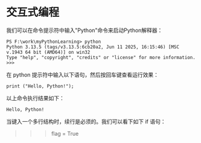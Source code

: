 # 交互式编程

我们可以在命令提示符中输入"Python"命令来启动Python解释器：

```
PS F:\work\myPythonLearning> python
Python 3.13.5 (tags/v3.13.5:6cb20a2, Jun 11 2025, 16:15:46) [MSC v.1943 64 bit (AMD64)] on win32
Type "help", "copyright", "credits" or "license" for more information.
>>> 
```

在 python 提示符中输入以下语句，然后按回车键查看运行效果：
```
print ("Hello, Python!");
```
以上命令执行结果如下：
```
Hello, Python!
```

当键入一个多行结构时，续行是必须的。我们可以看下如下 if 语句：

>>> flag = True